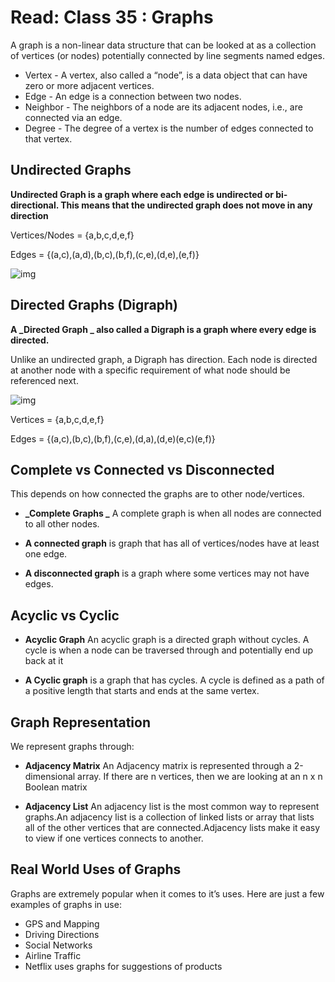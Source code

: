 # Read: Class 35 : Graphs

A graph is a non-linear data structure that can be looked at as a collection of vertices (or nodes) potentially connected by line segments named edges.

* Vertex - A vertex, also called a “node”, is a data object that can have zero or more adjacent vertices.
* Edge - An edge is a connection between two nodes.
* Neighbor - The neighbors of a node are its adjacent nodes, i.e., are connected via an edge.
* Degree - The degree of a vertex is the number of edges connected to that vertex.

## Undirected Graphs

**Undirected Graph is a graph where each edge is undirected or bi-directional. This means that the undirected graph does not move in any direction**

Vertices/Nodes = {a,b,c,d,e,f}

Edges = {(a,c),(a,d),(b,c),(b,f),(c,e),(d,e),(e,f)}

![img](https://camo.githubusercontent.com/37e2586bc43bb7faa1ac026202b570d8b11020596be0965af8ba454a14c2fdb7/68747470733a2f2f636f646566656c6c6f77732e6769746875622e696f2f636f6d6d6f6e5f637572726963756c756d2f646174615f737472756374757265735f616e645f616c676f726974686d732f436f64655f3430312f636c6173732d33352f7265736f75726365732f6173736574732f556e646972656374656447726170682e504e47)

## Directed Graphs (Digraph)

**A _Directed Graph _ also called a Digraph is a graph where every edge is directed.**

Unlike an undirected graph, a Digraph has direction. Each node is directed at another node with a specific requirement of what node should be referenced next.

![img](https://camo.githubusercontent.com/80304cdda39f1fa9973941747e8c27cce073c3f23a2e613ca347e55818409cfa/68747470733a2f2f636f646566656c6c6f77732e6769746875622e696f2f636f6d6d6f6e5f637572726963756c756d2f646174615f737472756374757265735f616e645f616c676f726974686d732f436f64655f3430312f636c6173732d33352f7265736f75726365732f6173736574732f446972656374656447726170682e504e47)

Vertices = {a,b,c,d,e,f}

Edges = {(a,c),(b,c),(b,f),(c,e),(d,a),(d,e)(e,c)(e,f)}

## Complete vs Connected vs Disconnected
This depends on how connected the graphs are to other node/vertices.

* **_Complete Graphs _** A complete graph is when all nodes are connected to all other nodes.

* **A connected graph** is graph that has all of vertices/nodes have at least one edge.

* **A disconnected graph** is a graph where some vertices may not have edges.

## Acyclic vs Cyclic

* **Acyclic Graph** An acyclic graph is a directed graph without cycles.
A cycle is when a node can be traversed through and potentially end up back at it

* **A Cyclic graph** is a graph that has cycles.
A cycle is defined as a path of a positive length that starts and ends at the same vertex.

## Graph Representation
We represent graphs through:

* **Adjacency Matrix** An Adjacency matrix is represented through a 2-dimensional array. If there are n vertices, then we are looking at an n x n Boolean matrix

* **Adjacency List** An adjacency list is the most common way to represent graphs.An adjacency list is a collection of linked lists or array that lists all of the other vertices that are connected.Adjacency lists make it easy to view if one vertices connects to another.

## Real World Uses of Graphs

Graphs are extremely popular when it comes to it’s uses. Here are just a few examples of graphs in use:

* GPS and Mapping
* Driving Directions
* Social Networks
* Airline Traffic
* Netflix uses graphs for suggestions of products